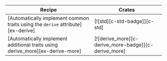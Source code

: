 | Recipe | Crates |
|---|---|
| [Automatically implement common traits using the `derive` attribute][ex-derive] | [![std][c-std-badge]][c-std] |
| [Automatically implement additional traits using derive_more][ex-derive-more] | [![derive_more][c-derive_more-badge]][c-derive_more] |
